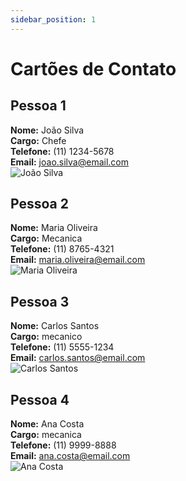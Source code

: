 ```yaml
---
sidebar_position: 1
---
```

# Cartões de Contato

## Pessoa 1

**Nome:** João Silva  
**Cargo:** Chefe  
**Telefone:** (11) 1234-5678  
**Email:** joao.silva@email.com  
![João Silva](https://conteudo.imguol.com.br/c/entretenimento/ff/2022/12/15/mecanico-feliz-1671142248293_v2_900x506.png)

## Pessoa 2

**Nome:** Maria Oliveira  
**Cargo:** Mecanica  
**Telefone:** (11) 8765-4321  
**Email:** maria.oliveira@email.com  
![Maria Oliveira](https://encrypted-tbn0.gstatic.com/images?q=tbn:ANd9GcTDTZhdybaeOSvGMwYUKVlXtMZM3AUp91-HZWHNhAkLqfhEU_vPtn0kuifPkMlz0eHutPE&usqp=CAU)

## Pessoa 3

**Nome:** Carlos Santos  
**Cargo:** mecanico  
**Telefone:** (11) 5555-1234  
**Email:** carlos.santos@email.com  
![Carlos Santos](https://img.freepik.com/fotos-premium/jovem-adulto-confiante-em-uniforme-de-trabalho-trabalhando-em-carros_259150-9643.jpg?size=626&ext=jpg)

## Pessoa 4

**Nome:** Ana Costa  
**Cargo:** mecanica  
**Telefone:** (11) 9999-8888  
**Email:** ana.costa@email.com  
![Ana Costa](https://www.es.gov.br/Media/PortalES/_Profiles/c4d8c6e6/d8d1f292/mecanicas-freepik.jpg?v=637782265693563790)

